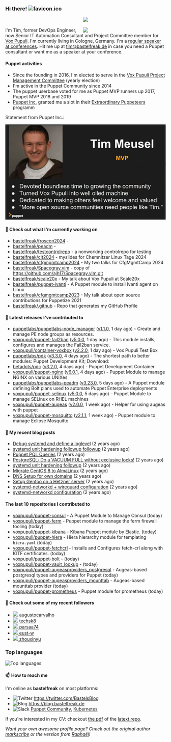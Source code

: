 ### Hi there! ![favicon.ico](https://raw.githubusercontent.com/bastelfreak/bastelfreak/master/favicon.ico)

<p align="center">
  <a href="https://github.com/ryo-ma/github-profile-trophy"><img src="https://github-profile-trophy.vercel.app/?username=bastelfreak&theme=darkhub&margin-w=15&margin-h=15&no-frame=true&column=5"/></a>
</p>

<img align="right" src="https://avatars.githubusercontent.com/bastelfreak" width="260">

I'm Tim, former DevOps Engineer, now Senior IT Automation Consultant and Project
Committee member for [Vox Pupuli](https://voxpupuli.org).
I'm currently living in Cologne, Germany. I'm a
[regular speaker at conferences](https://github.com/bastelfreak/talks#collection-of-talks-proposals-and-related-stuff).
Hit me up at [tim@bastelfreak.de](mailto:tim@bastelfeak.de) in case you need a
Puppet consultant or want me as a speaker at your conference.

#### Puppet activities

* Since the founding in 2016, I'm elected to serve in the [Vox Pupuli Project Management Committee](https://voxpupuli.org/blog/2016/10/12/pmc-election-results/) (yearly election)
* I'm active in the Puppet Community since 2014
* The puppet userbase voted for me as Puppet MVP runners up 2017, Puppet MVP 2018 and 2019
* [Puppet Inc.](https://puppet.com) granted me a slot in their [Extraordinary Puppeteers](https://puppet-champions.github.io/profiles.html) programm

Statement from Puppet Inc.:

![mvp statement](https://raw.githubusercontent.com/bastelfreak/bastelfreak/master/MVP.png)

#### 🌱 Check out what I'm currently working on


- [bastelfreak/froscon2024](https://github.com/bastelfreak/froscon2024) - 
- [bastelfreak/peadm](https://github.com/bastelfreak/peadm) - 
- [bastelfreak/testcontrolrepo](https://github.com/bastelfreak/testcontrolrepo) - a nonworking controlrepo for testing
- [bastelfreak/clt2024](https://github.com/bastelfreak/clt2024) - myslides for Chemnitzer Linux Tage 2024
- [bastelfreak/cfgmgmtcamp2024](https://github.com/bastelfreak/cfgmgmtcamp2024) - My two talks for CfgMgmtCamp 2024
- [bastelfreak/Spacegray.vim](https://github.com/bastelfreak/Spacegray.vim) - copy of https://github.com/ajh17/Spacegray.vim.git
- [bastelfreak/scale20x](https://github.com/bastelfreak/scale20x) - My talk about Vox Pupuli at Scale20x
- [bastelfreak/puppet-ivanti](https://github.com/bastelfreak/puppet-ivanti) - A Puppet module to install Ivanti agent on Linux
- [bastelfreak/cfgmgmtcamp2023](https://github.com/bastelfreak/cfgmgmtcamp2023) - My talk about open source contributions for Puppetize 2021
- [bastelfreak/.github](https://github.com/bastelfreak/.github) - Repo that generates my GitHub Profile

#### 🔭 Latest releases I've contributed to


- [puppetlabs/puppetlabs-node_manager](https://github.com/puppetlabs/puppetlabs-node_manager) ([v1.1.0](https://github.com/puppetlabs/puppetlabs-node_manager/releases/tag/v1.1.0), 1 day ago) - Create and manage PE node groups as resources.
- [voxpupuli/puppet-fail2ban](https://github.com/voxpupuli/puppet-fail2ban) ([v5.0.0](https://github.com/voxpupuli/puppet-fail2ban/releases/tag/v5.0.0), 1 day ago) - This module installs, configures and manages the Fail2ban service.
- [voxpupuli/container-voxbox](https://github.com/voxpupuli/container-voxbox) ([v2.2.0](https://github.com/voxpupuli/container-voxbox/releases/tag/v2.2.0), 1 day ago) - Vox Pupuli Test Box
- [puppetlabs/pdk](https://github.com/puppetlabs/pdk) ([v3.3.0](https://github.com/puppetlabs/pdk/releases/tag/v3.3.0), 4 days ago) - The shortest path to better modules: Puppet Development Kit; Download:
- [betadots/pdc](https://github.com/betadots/pdc) ([v3.2.0](https://github.com/betadots/pdc/releases/tag/v3.2.0), 4 days ago) - Puppet Development Container
- [voxpupuli/puppet-nginx](https://github.com/voxpupuli/puppet-nginx) ([v6.0.1](https://github.com/voxpupuli/puppet-nginx/releases/tag/v6.0.1), 4 days ago) - Puppet Module to manage NGINX on various UNIXes
- [puppetlabs/puppetlabs-peadm](https://github.com/puppetlabs/puppetlabs-peadm) ([v3.23.0](https://github.com/puppetlabs/puppetlabs-peadm/releases/tag/v3.23.0), 5 days ago) - A Puppet module defining Bolt plans used to automate Puppet Enterprise deployments
- [voxpupuli/puppet-selinux](https://github.com/voxpupuli/puppet-selinux) ([v5.0.0](https://github.com/voxpupuli/puppet-selinux/releases/tag/v5.0.0), 5 days ago) - Puppet Module to manage SELinux on RHEL machines
- [voxpupuli/puppet-augeas](https://github.com/voxpupuli/puppet-augeas) ([v2.0.0](https://github.com/voxpupuli/puppet-augeas/releases/tag/v2.0.0), 1 week ago) - Helper for using augeas with puppet
- [voxpupuli/puppet-mosquitto](https://github.com/voxpupuli/puppet-mosquitto) ([v2.1.1](https://github.com/voxpupuli/puppet-mosquitto/releases/tag/v2.1.1), 1 week ago) - Puppet module to manage Eclipse Mosquitto

#### 📜 My recent blog posts


- [Debug systemd and define a loglevel](https://blog.bastelfreak.de/2022/02/debug-systemd-and-define-a-loglevel/) (2 years ago)
- [systemd unit hardening followup followup](https://blog.bastelfreak.de/2022/01/systemd-unit-hardening-followup-followup/) (2 years ago)
- [Puppet PQL Queries](https://blog.bastelfreak.de/2022/01/puppet-pql-queries/) (2 years ago)
- [PostgreSQL: Do a VACUUM FULL without exclusive locks!](https://blog.bastelfreak.de/2022/01/postgresql-do-a-vacuum-full-without-exclusive-locks/) (2 years ago)
- [systemd unit hardening followup](https://blog.bastelfreak.de/2022/01/systemd-unit-hardening-followup/) (2 years ago)
- [Migrate CentOS 8 to AlmaLinux](https://blog.bastelfreak.de/2022/01/migrate-centos-8-to-almalinux/) (2 years ago)
- [DNS Setup for own domains](https://blog.bastelfreak.de/2022/01/dns-setup-for-own-domains/) (2 years ago)
- [Setup Gentoo on a Hetzner server](https://blog.bastelfreak.de/2022/01/setup-gentoo-on-a-hetzner-server/) (2 years ago)
- [systemd-networkd &#43; wireguard configuration](https://blog.bastelfreak.de/2022/01/systemd-networkd-wireguard-configuration/) (2 years ago)
- [systemd-networkd configuration](https://blog.bastelfreak.de/2022/01/systemd-networkd-configuration/) (2 years ago)

#### The last 10 repositories I contributed to


- [voxpupuli/puppet-consul](https://github.com/voxpupuli/puppet-consul) - A Puppet Module to Manage Consul (today)
- [voxpupuli/puppet-ferm](https://github.com/voxpupuli/puppet-ferm) - Puppet module to manage the ferm firewall tooling (today)
- [voxpupuli/puppet-kibana](https://github.com/voxpupuli/puppet-kibana) - Kibana Puppet module by Elastic. (today)
- [voxpupuli/puppet-hiera](https://github.com/voxpupuli/puppet-hiera) - Hiera hierarchy module for templating `hiera.yaml` (today)
- [voxpupuli/puppet-fetchcrl](https://github.com/voxpupuli/puppet-fetchcrl) - Installs and Configures fetch-crl along with IGTF certificates. (today)
- [voxpupuli/puppet-bolt](https://github.com/voxpupuli/puppet-bolt) -  (today)
- [voxpupuli/puppet-vault_lookup](https://github.com/voxpupuli/puppet-vault_lookup) -  (today)
- [voxpupuli/puppet-augeasproviders_postgresql](https://github.com/voxpupuli/puppet-augeasproviders_postgresql) - Augeas-based postgresql types and providers for Puppet  (today)
- [voxpupuli/puppet-augeasproviders_mounttab](https://github.com/voxpupuli/puppet-augeasproviders_mounttab) - Augeas-based mounttab provider (today)
- [voxpupuli/puppet-prometheus](https://github.com/voxpupuli/puppet-prometheus) - Puppet module for prometheus (today)

#### 👥 Check out some of my recent followers


- [<img src="https://avatars.githubusercontent.com/u/8357866?v=4" height="20"/> augustocarvalho](https://github.com/augustocarvalho)
- [<img src="https://avatars.githubusercontent.com/u/71723339?v=4" height="20"/> techsk8](https://github.com/techsk8)
- [<img src="https://avatars.githubusercontent.com/u/133056472?u=f0118db611ed7ebba7844cf672a317206636dcb2&amp;v=4" height="20"/> parsaa74](https://github.com/parsaa74)
- [<img src="https://avatars.githubusercontent.com/u/39115651?u=698b472b817b1e117b5a86aec9f97be8902db342&amp;v=4" height="20"/> eust-w](https://github.com/eust-w)
- [<img src="https://avatars.githubusercontent.com/u/3961183?u=01582e87de4eed440b07b84786cf348e731cb2b1&amp;v=4" height="20"/> zhouxinyu](https://github.com/zhouxinyu)

### Top languages

![Top languages](https://github-readme-stats.vercel.app/api/top-langs/?username=bastelfreak&hide_title=true)

#### 📫 How to reach me

I'm online as **bastelfreak** on most platforms:

- <img src="https://raw.githubusercontent.com/FortAwesome/Font-Awesome/master/svgs/brands/twitter.svg" width="20" alt="Twitter" /> https://twitter.com/BastelsBlog
- <img src="https://raw.githubusercontent.com/FortAwesome/Font-Awesome/master/svgs/brands/wordpress.svg" width="20" alt="Blog" /> https://blog.bastelfreak.de
- <img src="https://raw.githubusercontent.com/FortAwesome/Font-Awesome/master/svgs/brands/slack.svg" width="20" alt="Slack" /> [Puppet Community](https://slack.puppet.com/), [Kubernetes](https://slack.k8s.io/)

If you're interested in my CV: checkout [the pdf](https://github.com/bastelfreak/cv/raw/master/content-en.pdf) of the [latext repo](https://github.com/bastelfreak/cv#readme).

*Want your own awesome profile page? Check out the original author [markscribe](https://github.com/muesli/markscribe) or the version from [Raphaël](https://github.com/raphink/raphink#hi-there-)!*
